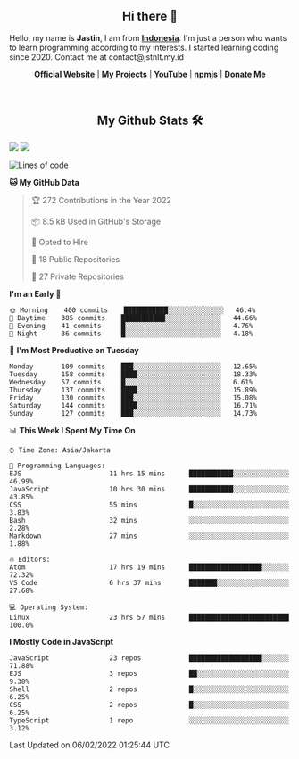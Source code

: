 <h2 align="center">Hi there 👋</h2>
Hello, my name is <strong>Jastin</strong>, I am from <strong><a href="https://en.m.wikipedia.org/wiki/Indonesia">Indonesia</a></strong>. I'm just a person who wants to learn programming according to my interests. I started learning coding since 2020. Contact me at contact@jstnlt.my.id
 <p align="center">
  <strong><a href="https://jstnlt.my.id">Official Website</a></strong> |
  <strong><a href="https://jstnlt.my.id/#projects">My Projects</a></strong> |
  <strong><a href="https://youtube.com/c/JastinCh">YouTube</a></strong> |
  <strong><a href="https://www.npmjs.com/~jastinlt">npmjs</a></strong> |
  <strong><a href="https://jstnlt.my.id/donate">Donate Me</a></strong>
</p>
 
&nbsp;
 
<h2 align="center">My Github Stats 🛠</h2>
 <a href="https://jstnlt.my.id/donate" target="_blank"><img src="https://github-readme-stats.vercel.app/api?username=JastinXyz&show_icons=true&theme=algolia"></a>
 <a href="https://jstnlt.my.id/donate" target="_blank"><img src="https://github-profile-summary-cards.vercel.app/api/cards/profile-details?username=JastinXyz&theme=monokai"></a>

<!--START_SECTION:waka-->
![Lines of code](https://img.shields.io/badge/From%20Hello%20World%20I%27ve%20Written-181%20Thousand%20lines%20of%20code-blue)

**🐱 My GitHub Data** 

> 🏆 272 Contributions in the Year 2022
 > 
> 📦 8.5 kB Used in GitHub's Storage 
 > 
> 💼 Opted to Hire
 > 
> 📜 18 Public Repositories 
 > 
> 🔑 27 Private Repositories  
 > 
**I'm an Early 🐤** 

```text
🌞 Morning    400 commits    ███████████░░░░░░░░░░░░░░   46.4% 
🌆 Daytime    385 commits    ███████████░░░░░░░░░░░░░░   44.66% 
🌃 Evening    41 commits     █░░░░░░░░░░░░░░░░░░░░░░░░   4.76% 
🌙 Night      36 commits     █░░░░░░░░░░░░░░░░░░░░░░░░   4.18%

```
📅 **I'm Most Productive on Tuesday** 

```text
Monday       109 commits    ███░░░░░░░░░░░░░░░░░░░░░░   12.65% 
Tuesday      158 commits    ████░░░░░░░░░░░░░░░░░░░░░   18.33% 
Wednesday    57 commits     █░░░░░░░░░░░░░░░░░░░░░░░░   6.61% 
Thursday     137 commits    ████░░░░░░░░░░░░░░░░░░░░░   15.89% 
Friday       130 commits    ███░░░░░░░░░░░░░░░░░░░░░░   15.08% 
Saturday     144 commits    ████░░░░░░░░░░░░░░░░░░░░░   16.71% 
Sunday       127 commits    ███░░░░░░░░░░░░░░░░░░░░░░   14.73%

```


📊 **This Week I Spent My Time On** 

```text
⌚︎ Time Zone: Asia/Jakarta

💬 Programming Languages: 
EJS                      11 hrs 15 mins      ███████████░░░░░░░░░░░░░░   46.99% 
JavaScript               10 hrs 30 mins      ███████████░░░░░░░░░░░░░░   43.85% 
CSS                      55 mins             █░░░░░░░░░░░░░░░░░░░░░░░░   3.83% 
Bash                     32 mins             ░░░░░░░░░░░░░░░░░░░░░░░░░   2.28% 
Markdown                 27 mins             ░░░░░░░░░░░░░░░░░░░░░░░░░   1.88%

🔥 Editors: 
Atom                     17 hrs 19 mins      ██████████████████░░░░░░░   72.32% 
VS Code                  6 hrs 37 mins       ███████░░░░░░░░░░░░░░░░░░   27.68%

💻 Operating System: 
Linux                    23 hrs 57 mins      █████████████████████████   100.0%

```

**I Mostly Code in JavaScript** 

```text
JavaScript               23 repos            ██████████████████░░░░░░░   71.88% 
EJS                      3 repos             ██░░░░░░░░░░░░░░░░░░░░░░░   9.38% 
Shell                    2 repos             █░░░░░░░░░░░░░░░░░░░░░░░░   6.25% 
CSS                      2 repos             █░░░░░░░░░░░░░░░░░░░░░░░░   6.25% 
TypeScript               1 repo              ░░░░░░░░░░░░░░░░░░░░░░░░░   3.12%

```



 Last Updated on 06/02/2022 01:25:44 UTC
<!--END_SECTION:waka-->
